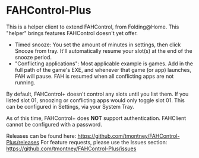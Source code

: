 # FAHControl-Plus
This is a helper client to extend FAHControl, from Folding@Home. This "helper" brings features FAHControl doesn't yet offer.

*  Timed snooze: You set the amount of minutes in settings, then click Snooze from tray. It'll automatically resume your slot(s) at the end of the snooze period.
*  "Conflicting applications": Most applicable example is games. Add in the full path of the game's EXE, and whenever that game (or app) launches, FAH will pause. FAH is resumed when all conflicting apps are not running.

By default, FAHControl+ doesn't control any slots until you list them. If you listed slot 01, snoozing or conflicting apps would only toggle slot 01. This can be configured in Settings, via your System Tray.

As of this time, FAHControl+ does **NOT** support authentication. FAHClient cannot be configured with a password.

Releases can be found here: https://github.com/tmontney/FAHControl-Plus/releases
For feature requests, please use the Issues section: https://github.com/tmontney/FAHControl-Plus/issues

